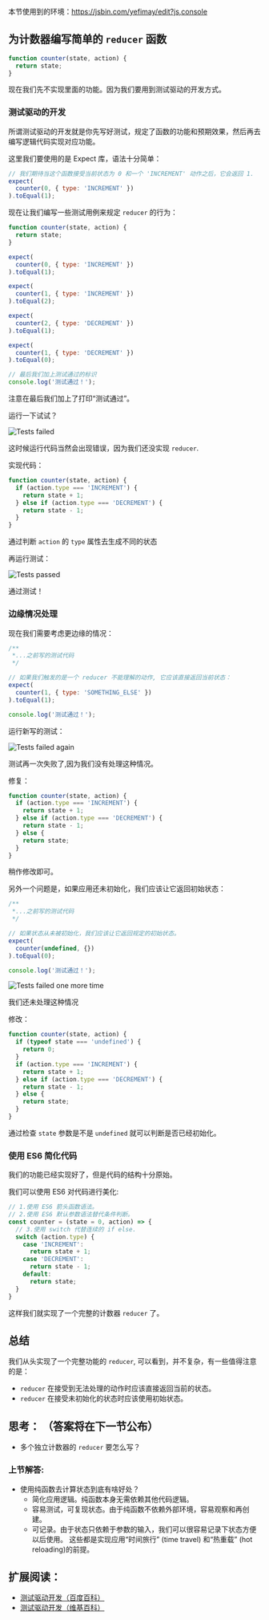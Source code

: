 <div class="dplayer-container">
  <div
    id="dplayer"
    class="dplayer"
    style="margin-bottom: 20px;"
    data-id="[05] 为计数器编写一个带有测试的 reducer 函数"
    data-video="http://o71w1wc99.bkt.clouddn.com/05.mp4"
    data-subtitle="http://o71w1wc99.bkt.clouddn.com/05.vtt?v0.0.1"
    data-cover="http://o71w1wc99.bkt.clouddn.com/05.jpg?v0.0.1"
  ></div>
</div>

<script defer src="./js/DPlayer.min.js"></script>
<script defer src="./js/dplayer.js"></script>

本节使用到的环境：https://jsbin.com/yefimay/edit?js,console

## 为计数器编写简单的 `reducer` 函数

```js
function counter(state, action) {
  return state;
}
```
现在我们先不实现里面的功能。因为我们要用到测试驱动的开发方式。

### 测试驱动的开发

所谓测试驱动的开发就是你先写好测试，规定了函数的功能和预期效果，然后再去编写逻辑代码实现对应功能。

这里我们要使用的是 Expect 库，语法十分简单：

```js
// 我们期待当这个函数接受当前状态为 0 和一个 'INCREMENT' 动作之后，它会返回 1.
expect(
  counter(0, { type: 'INCREMENT' })
).toEqual(1);
```

现在让我们编写一些测试用例来规定 `reducer` 的行为：

```js
function counter(state, action) {
  return state;
}

expect(
  counter(0, { type: 'INCREMENT' })
).toEqual(1);

expect(
  counter(1, { type: 'INCREMENT' })
).toEqual(2);

expect(
  counter(2, { type: 'DECREMENT' })
).toEqual(1);

expect(
  counter(1, { type: 'DECREMENT' })
).toEqual(0);

// 最后我们加上测试通过的标识
console.log('测试通过！');
```

注意在最后我们加上了打印“测试通过”。

运行一下试试？

![Tests failed][Lesson-5_Tests-failed-screenshot]

这时候运行代码当然会出现错误，因为我们还没实现 `reducer`.

实现代码：

```js
function counter(state, action) {
  if (action.type === 'INCREMENT') {
    return state + 1;
  } else if (action.type === 'DECREMENT') {
    return state - 1;
  }
}
```
通过判断 `action` 的 `type` 属性去生成不同的状态

再运行测试：

![Tests passed][Lesson-5_Tests-passed-screenshot]

通过测试！

### 边缘情况处理

现在我们需要考虑更边缘的情况：

```js
/**
 *...之前写的测试代码
 */

// 如果我们触发的是一个 reducer 不能理解的动作, 它应该直接返回当前状态：
expect(
  counter(1, { type: 'SOMETHING_ELSE' })
).toEqual(1);

console.log('测试通过！');
```

运行新写的测试：

![Tests failed again][Lesson-5_Tests-failed-again-screenshot]

测试再一次失败了,因为我们没有处理这种情况。

修复：

```js
function counter(state, action) {
  if (action.type === 'INCREMENT') {
    return state + 1;
  } else if (action.type === 'DECREMENT') {
    return state - 1;
  } else {
    return state;
  }
}
```

稍作修改即可。

另外一个问题是，如果应用还未初始化，我们应该让它返回初始状态：

```js
/**
 *...之前写的测试代码
 */

// 如果状态从未被初始化，我们应该让它返回规定的初始状态。
expect(
  counter(undefined, {})
).toEqual(0);

console.log('测试通过！');
```
![Tests failed one more time][Lesson-5_Tests-failed-one-more-time-screenshot]

我们还未处理这种情况

修改：

```js
function counter(state, action) {
  if (typeof state === 'undefined') {
    return 0;
  }
  if (action.type === 'INCREMENT') {
    return state + 1;
  } else if (action.type === 'DECREMENT') {
    return state - 1;
  } else {
    return state;
  }
}
```

通过检查 `state` 参数是不是 `undefined` 就可以判断是否已经初始化。

### 使用 ES6 简化代码

我们的功能已经实现好了，但是代码的结构十分原始。

我们可以使用 ES6 对代码进行美化:

```js
// 1.使用 ES6 箭头函数语法。
// 2.使用 ES6 默认参数语法替代条件判断。
const counter = (state = 0, action) => {
  // 3.使用 switch 代替连续的 if else.
  switch (action.type) {
    case 'INCREMENT':
      return state + 1;
    case 'DECREMENT':
      return state - 1;
    default:
      return state;
  }
}
```

这样我们就实现了一个完整的计数器 `reducer` 了。

## 总结

我们从头实现了一个完整功能的 `reducer`, 可以看到，并不复杂，有一些值得注意的是：
- `reducer` 在接受到无法处理的动作时应该直接返回当前的状态。
- `reducer` 在接受未初始化的状态时应该使用初始状态。

## 思考： （答案将在下一节公布）

- 多个独立计数器的 `reducer` 要怎么写？ 

### 上节解答:

- 使用纯函数去计算状态到底有啥好处？
  - 简化应用逻辑。纯函数本身无需依赖其他代码逻辑。
  - 容易测试，可复现状态。由于纯函数不依赖外部环境，容易观察和再创建。
  - 可记录。由于状态只依赖于参数的输入，我们可以很容易记录下状态方便以后使用。
这些都是实现应用“时间旅行” (time travel) 和“热重载” (hot reloading)的前提。

## 扩展阅读：

- [测试驱动开发（百度百科）](http://baike.baidu.com/link?url=Ai8CBWcCR8YmyWjpa85SgclgraFZLPTPUg-Jte__LME0-ZyPVRO1KovKe3EK5287D41zvAqVI0bx-onKSnJaqDa5rduk1dVXqVthXloh0xK)
- [测试驱动开发（维基百科）](https://zh.wikipedia.org/wiki/%E6%B5%8B%E8%AF%95%E9%A9%B1%E5%8A%A8%E5%BC%80%E5%8F%91)

[Lesson-5_Tests-failed-screenshot]: ../screenshots/Lesson-5_Tests-failed-screenshot.png
[Lesson-5_Tests-passed-screenshot]: ../screenshots/Lesson-5_Tests-passed-screenshot.png
[Lesson-5_Tests-failed-again-screenshot]: ../screenshots/Lesson-5_Tests-failed-again-screenshot.png
[Lesson-5_Tests-failed-one-more-time-screenshot]: ../screenshots/Lesson-5_Tests-failed-one-more-time-screenshot.png

<style>{% include "./css/dplayer.css" %}</style>
